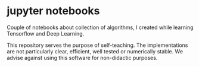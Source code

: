 # jupyter notebooks
Couple of notebooks about collection of algorithms, I created while learning Tensorflow and Deep Learning.

This repository serves the purpose of self-teaching. The implementations are not particularly clear, efficient, well tested or numerically stable. We advise against using this software for non-didactic purposes.
